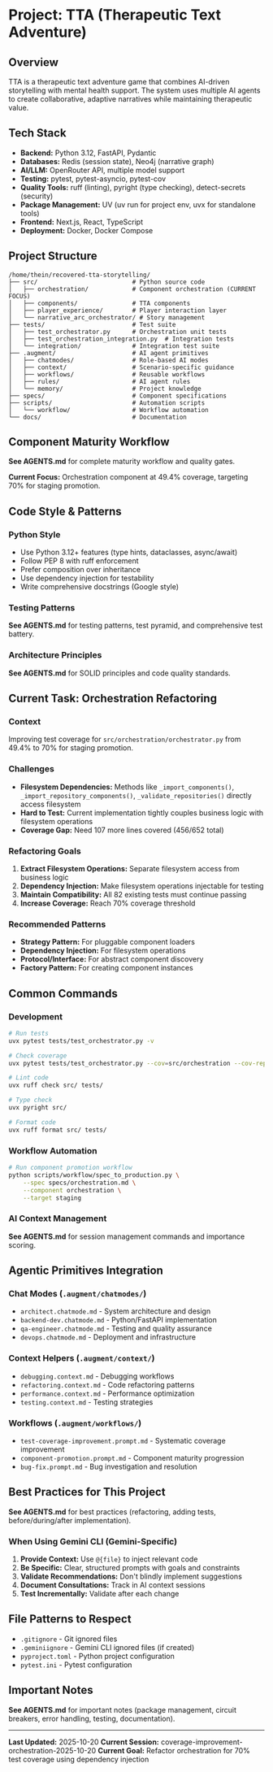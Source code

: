 # Project: TTA (Therapeutic Text Adventure)

## Overview
TTA is a therapeutic text adventure game that combines AI-driven storytelling with mental health support. The system uses multiple AI agents to create collaborative, adaptive narratives while maintaining therapeutic value.

## Tech Stack
- **Backend:** Python 3.12, FastAPI, Pydantic
- **Databases:** Redis (session state), Neo4j (narrative graph)
- **AI/LLM:** OpenRouter API, multiple model support
- **Testing:** pytest, pytest-asyncio, pytest-cov
- **Quality Tools:** ruff (linting), pyright (type checking), detect-secrets (security)
- **Package Management:** UV (uv run for project env, uvx for standalone tools)
- **Frontend:** Next.js, React, TypeScript
- **Deployment:** Docker, Docker Compose

## Project Structure
```
/home/thein/recovered-tta-storytelling/
├── src/                          # Python source code
│   ├── orchestration/            # Component orchestration (CURRENT FOCUS)
│   ├── components/               # TTA components
│   ├── player_experience/        # Player interaction layer
│   └── narrative_arc_orchestrator/ # Story management
├── tests/                        # Test suite
│   ├── test_orchestrator.py      # Orchestration unit tests
│   ├── test_orchestration_integration.py  # Integration tests
│   └── integration/              # Integration test suite
├── .augment/                     # AI agent primitives
│   ├── chatmodes/                # Role-based AI modes
│   ├── context/                  # Scenario-specific guidance
│   ├── workflows/                # Reusable workflows
│   ├── rules/                    # AI agent rules
│   └── memory/                   # Project knowledge
├── specs/                        # Component specifications
├── scripts/                      # Automation scripts
│   └── workflow/                 # Workflow automation
└── docs/                         # Documentation

```

## Component Maturity Workflow

**See AGENTS.md** for complete maturity workflow and quality gates.

**Current Focus:** Orchestration component at 49.4% coverage, targeting 70% for staging promotion.

## Code Style & Patterns

### Python Style
- Use Python 3.12+ features (type hints, dataclasses, async/await)
- Follow PEP 8 with ruff enforcement
- Prefer composition over inheritance
- Use dependency injection for testability
- Write comprehensive docstrings (Google style)

### Testing Patterns

**See AGENTS.md** for testing patterns, test pyramid, and comprehensive test battery.

### Architecture Principles

**See AGENTS.md** for SOLID principles and code quality standards.

## Current Task: Orchestration Refactoring

### Context
Improving test coverage for `src/orchestration/orchestrator.py` from 49.4% to 70% for staging promotion.

### Challenges
- **Filesystem Dependencies:** Methods like `_import_components()`, `_import_repository_components()`, `_validate_repositories()` directly access filesystem
- **Hard to Test:** Current implementation tightly couples business logic with filesystem operations
- **Coverage Gap:** Need 107 more lines covered (456/652 total)

### Refactoring Goals
1. **Extract Filesystem Operations:** Separate filesystem access from business logic
2. **Dependency Injection:** Make filesystem operations injectable for testing
3. **Maintain Compatibility:** All 82 existing tests must continue passing
4. **Increase Coverage:** Reach 70% coverage threshold

### Recommended Patterns
- **Strategy Pattern:** For pluggable component loaders
- **Dependency Injection:** For filesystem operations
- **Protocol/Interface:** For abstract component discovery
- **Factory Pattern:** For creating component instances

## Common Commands

### Development
```bash
# Run tests
uvx pytest tests/test_orchestrator.py -v

# Check coverage
uvx pytest tests/test_orchestrator.py --cov=src/orchestration --cov-report=term

# Lint code
uvx ruff check src/ tests/

# Type check
uvx pyright src/

# Format code
uvx ruff format src/ tests/
```

### Workflow Automation
```bash
# Run component promotion workflow
python scripts/workflow/spec_to_production.py \
    --spec specs/orchestration.md \
    --component orchestration \
    --target staging
```

### AI Context Management

**See AGENTS.md** for session management commands and importance scoring.

## Agentic Primitives Integration

### Chat Modes (`.augment/chatmodes/`)
- `architect.chatmode.md` - System architecture and design
- `backend-dev.chatmode.md` - Python/FastAPI implementation
- `qa-engineer.chatmode.md` - Testing and quality assurance
- `devops.chatmode.md` - Deployment and infrastructure

### Context Helpers (`.augment/context/`)
- `debugging.context.md` - Debugging workflows
- `refactoring.context.md` - Code refactoring patterns
- `performance.context.md` - Performance optimization
- `testing.context.md` - Testing strategies

### Workflows (`.augment/workflows/`)
- `test-coverage-improvement.prompt.md` - Systematic coverage improvement
- `component-promotion.prompt.md` - Component maturity progression
- `bug-fix.prompt.md` - Bug investigation and resolution

## Best Practices for This Project

**See AGENTS.md** for best practices (refactoring, adding tests, before/during/after implementation).

### When Using Gemini CLI (Gemini-Specific)
1. **Provide Context:** Use `@{file}` to inject relevant code
2. **Be Specific:** Clear, structured prompts with goals and constraints
3. **Validate Recommendations:** Don't blindly implement suggestions
4. **Document Consultations:** Track in AI context sessions
5. **Test Incrementally:** Validate after each change

## File Patterns to Respect
- `.gitignore` - Git ignored files
- `.geminiignore` - Gemini CLI ignored files (if created)
- `pyproject.toml` - Python project configuration
- `pytest.ini` - Pytest configuration

## Important Notes

**See AGENTS.md** for important notes (package management, circuit breakers, error handling, testing, documentation).

---

**Last Updated:** 2025-10-20
**Current Session:** coverage-improvement-orchestration-2025-10-20
**Current Goal:** Refactor orchestration for 70% test coverage using dependency injection
